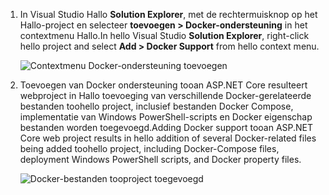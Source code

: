 1. <span data-ttu-id="aabdc-101">In Visual Studio Hallo **Solution Explorer**, met de rechtermuisknop op het Hallo-project en selecteer **toevoegen > Docker-ondersteuning** in het contextmenu Hallo.</span><span class="sxs-lookup"><span data-stu-id="aabdc-101">In hello Visual Studio **Solution Explorer**, right-click hello project and select **Add > Docker Support** from hello context menu.</span></span>
   
    ![Contextmenu Docker-ondersteuning toevoegen](media/vs-azure-tools-docker-add-docker-support/docker-support-context-menu.png)
2. <span data-ttu-id="aabdc-103">Toevoegen van Docker ondersteuning tooan ASP.NET Core resulteert webproject in Hallo toevoeging van verschillende Docker-gerelateerde bestanden toohello project, inclusief bestanden Docker Compose, implementatie van Windows PowerShell-scripts en Docker eigenschap bestanden worden toegevoegd.</span><span class="sxs-lookup"><span data-stu-id="aabdc-103">Adding Docker support tooan ASP.NET Core web project results in hello addition of several Docker-related files being added toohello project, including Docker-Compose files, deployment Windows PowerShell scripts, and Docker property files.</span></span> 
   
    ![Docker-bestanden tooproject toegevoegd](media/vs-azure-tools-docker-add-docker-support/docker-files-added.png)


